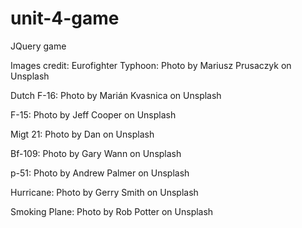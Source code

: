 # unit-4-game
JQuery game


Images credit:
Eurofighter Typhoon: Photo by Mariusz Prusaczyk on Unsplash

Dutch F-16: Photo by Marián Kvasnica on Unsplash

F-15: Photo by Jeff Cooper on Unsplash

Migt 21: Photo by Dan on Unsplash

Bf-109: Photo by Gary Wann on Unsplash

p-51: Photo by Andrew Palmer on Unsplash

Hurricane: Photo by Gerry Smith on Unsplash

Smoking Plane: Photo by Rob Potter on Unsplash
